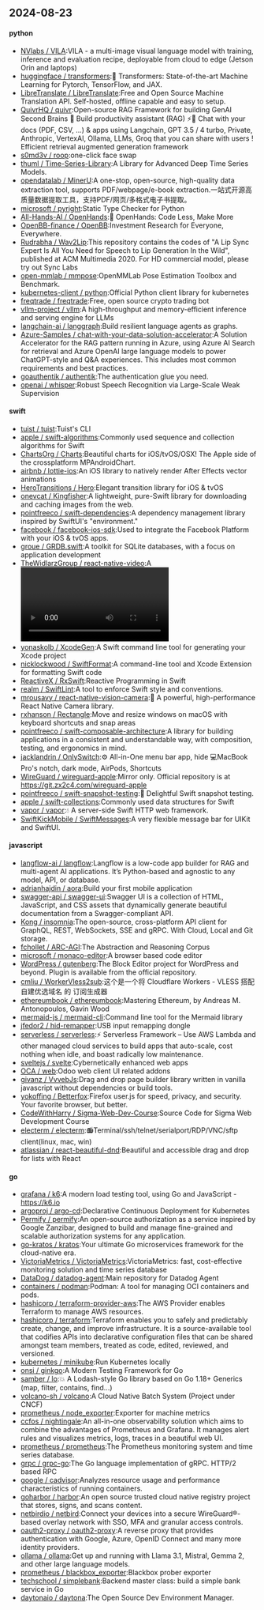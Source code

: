 ## 2024-08-23

#### python
* [NVlabs / VILA](https://github.com/NVlabs/VILA):VILA - a multi-image visual language model with training, inference and evaluation recipe, deployable from cloud to edge (Jetson Orin and laptops)
* [huggingface / transformers](https://github.com/huggingface/transformers):🤗 Transformers: State-of-the-art Machine Learning for Pytorch, TensorFlow, and JAX.
* [LibreTranslate / LibreTranslate](https://github.com/LibreTranslate/LibreTranslate):Free and Open Source Machine Translation API. Self-hosted, offline capable and easy to setup.
* [QuivrHQ / quivr](https://github.com/QuivrHQ/quivr):Open-source RAG Framework for building GenAI Second Brains 🧠 Build productivity assistant (RAG) ⚡️🤖 Chat with your docs (PDF, CSV, ...) & apps using Langchain, GPT 3.5 / 4 turbo, Private, Anthropic, VertexAI, Ollama, LLMs, Groq that you can share with users ! Efficient retrieval augmented generation framework
* [s0md3v / roop](https://github.com/s0md3v/roop):one-click face swap
* [thuml / Time-Series-Library](https://github.com/thuml/Time-Series-Library):A Library for Advanced Deep Time Series Models.
* [opendatalab / MinerU](https://github.com/opendatalab/MinerU):A one-stop, open-source, high-quality data extraction tool, supports PDF/webpage/e-book extraction.一站式开源高质量数据提取工具，支持PDF/网页/多格式电子书提取。
* [microsoft / pyright](https://github.com/microsoft/pyright):Static Type Checker for Python
* [All-Hands-AI / OpenHands](https://github.com/All-Hands-AI/OpenHands):🙌 OpenHands: Code Less, Make More
* [OpenBB-finance / OpenBB](https://github.com/OpenBB-finance/OpenBB):Investment Research for Everyone, Everywhere.
* [Rudrabha / Wav2Lip](https://github.com/Rudrabha/Wav2Lip):This repository contains the codes of "A Lip Sync Expert Is All You Need for Speech to Lip Generation In the Wild", published at ACM Multimedia 2020. For HD commercial model, please try out Sync Labs
* [open-mmlab / mmpose](https://github.com/open-mmlab/mmpose):OpenMMLab Pose Estimation Toolbox and Benchmark.
* [kubernetes-client / python](https://github.com/kubernetes-client/python):Official Python client library for kubernetes
* [freqtrade / freqtrade](https://github.com/freqtrade/freqtrade):Free, open source crypto trading bot
* [vllm-project / vllm](https://github.com/vllm-project/vllm):A high-throughput and memory-efficient inference and serving engine for LLMs
* [langchain-ai / langgraph](https://github.com/langchain-ai/langgraph):Build resilient language agents as graphs.
* [Azure-Samples / chat-with-your-data-solution-accelerator](https://github.com/Azure-Samples/chat-with-your-data-solution-accelerator):A Solution Accelerator for the RAG pattern running in Azure, using Azure AI Search for retrieval and Azure OpenAI large language models to power ChatGPT-style and Q&A experiences. This includes most common requirements and best practices.
* [goauthentik / authentik](https://github.com/goauthentik/authentik):The authentication glue you need.
* [openai / whisper](https://github.com/openai/whisper):Robust Speech Recognition via Large-Scale Weak Supervision

#### swift
* [tuist / tuist](https://github.com/tuist/tuist):Tuist's CLI
* [apple / swift-algorithms](https://github.com/apple/swift-algorithms):Commonly used sequence and collection algorithms for Swift
* [ChartsOrg / Charts](https://github.com/ChartsOrg/Charts):Beautiful charts for iOS/tvOS/OSX! The Apple side of the crossplatform MPAndroidChart.
* [airbnb / lottie-ios](https://github.com/airbnb/lottie-ios):An iOS library to natively render After Effects vector animations
* [HeroTransitions / Hero](https://github.com/HeroTransitions/Hero):Elegant transition library for iOS & tvOS
* [onevcat / Kingfisher](https://github.com/onevcat/Kingfisher):A lightweight, pure-Swift library for downloading and caching images from the web.
* [pointfreeco / swift-dependencies](https://github.com/pointfreeco/swift-dependencies):A dependency management library inspired by SwiftUI's "environment."
* [facebook / facebook-ios-sdk](https://github.com/facebook/facebook-ios-sdk):Used to integrate the Facebook Platform with your iOS & tvOS apps.
* [groue / GRDB.swift](https://github.com/groue/GRDB.swift):A toolkit for SQLite databases, with a focus on application development
* [TheWidlarzGroup / react-native-video](https://github.com/TheWidlarzGroup/react-native-video):A <Video /> component for react-native
* [yonaskolb / XcodeGen](https://github.com/yonaskolb/XcodeGen):A Swift command line tool for generating your Xcode project
* [nicklockwood / SwiftFormat](https://github.com/nicklockwood/SwiftFormat):A command-line tool and Xcode Extension for formatting Swift code
* [ReactiveX / RxSwift](https://github.com/ReactiveX/RxSwift):Reactive Programming in Swift
* [realm / SwiftLint](https://github.com/realm/SwiftLint):A tool to enforce Swift style and conventions.
* [mrousavy / react-native-vision-camera](https://github.com/mrousavy/react-native-vision-camera):📸 A powerful, high-performance React Native Camera library.
* [rxhanson / Rectangle](https://github.com/rxhanson/Rectangle):Move and resize windows on macOS with keyboard shortcuts and snap areas
* [pointfreeco / swift-composable-architecture](https://github.com/pointfreeco/swift-composable-architecture):A library for building applications in a consistent and understandable way, with composition, testing, and ergonomics in mind.
* [jacklandrin / OnlySwitch](https://github.com/jacklandrin/OnlySwitch):⚙️ All-in-One menu bar app, hide 💻MacBook Pro's notch, dark mode, AirPods, Shortcuts
* [WireGuard / wireguard-apple](https://github.com/WireGuard/wireguard-apple):Mirror only. Official repository is at https://git.zx2c4.com/wireguard-apple
* [pointfreeco / swift-snapshot-testing](https://github.com/pointfreeco/swift-snapshot-testing):📸 Delightful Swift snapshot testing.
* [apple / swift-collections](https://github.com/apple/swift-collections):Commonly used data structures for Swift
* [vapor / vapor](https://github.com/vapor/vapor):💧 A server-side Swift HTTP web framework.
* [SwiftKickMobile / SwiftMessages](https://github.com/SwiftKickMobile/SwiftMessages):A very flexible message bar for UIKit and SwiftUI.

#### javascript
* [langflow-ai / langflow](https://github.com/langflow-ai/langflow):Langflow is a low-code app builder for RAG and multi-agent AI applications. It’s Python-based and agnostic to any model, API, or database.
* [adrianhajdin / aora](https://github.com/adrianhajdin/aora):Build your first mobile application
* [swagger-api / swagger-ui](https://github.com/swagger-api/swagger-ui):Swagger UI is a collection of HTML, JavaScript, and CSS assets that dynamically generate beautiful documentation from a Swagger-compliant API.
* [Kong / insomnia](https://github.com/Kong/insomnia):The open-source, cross-platform API client for GraphQL, REST, WebSockets, SSE and gRPC. With Cloud, Local and Git storage.
* [fchollet / ARC-AGI](https://github.com/fchollet/ARC-AGI):The Abstraction and Reasoning Corpus
* [microsoft / monaco-editor](https://github.com/microsoft/monaco-editor):A browser based code editor
* [WordPress / gutenberg](https://github.com/WordPress/gutenberg):The Block Editor project for WordPress and beyond. Plugin is available from the official repository.
* [cmliu / WorkerVless2sub](https://github.com/cmliu/WorkerVless2sub):这个是一个将 Cloudflare Workers - VLESS 搭配 自建优选域名 的 订阅生成器
* [ethereumbook / ethereumbook](https://github.com/ethereumbook/ethereumbook):Mastering Ethereum, by Andreas M. Antonopoulos, Gavin Wood
* [mermaid-js / mermaid-cli](https://github.com/mermaid-js/mermaid-cli):Command line tool for the Mermaid library
* [jfedor2 / hid-remapper](https://github.com/jfedor2/hid-remapper):USB input remapping dongle
* [serverless / serverless](https://github.com/serverless/serverless):⚡ Serverless Framework – Use AWS Lambda and other managed cloud services to build apps that auto-scale, cost nothing when idle, and boast radically low maintenance.
* [sveltejs / svelte](https://github.com/sveltejs/svelte):Cybernetically enhanced web apps
* [OCA / web](https://github.com/OCA/web):Odoo web client UI related addons
* [givanz / VvvebJs](https://github.com/givanz/VvvebJs):Drag and drop page builder library written in vanilla javascript without dependencies or build tools.
* [yokoffing / Betterfox](https://github.com/yokoffing/Betterfox):Firefox user.js for speed, privacy, and security. Your favorite browser, but better.
* [CodeWithHarry / Sigma-Web-Dev-Course](https://github.com/CodeWithHarry/Sigma-Web-Dev-Course):Source Code for Sigma Web Development Course
* [electerm / electerm](https://github.com/electerm/electerm):📻Terminal/ssh/telnet/serialport/RDP/VNC/sftp client(linux, mac, win)
* [atlassian / react-beautiful-dnd](https://github.com/atlassian/react-beautiful-dnd):Beautiful and accessible drag and drop for lists with React

#### go
* [grafana / k6](https://github.com/grafana/k6):A modern load testing tool, using Go and JavaScript - https://k6.io
* [argoproj / argo-cd](https://github.com/argoproj/argo-cd):Declarative Continuous Deployment for Kubernetes
* [Permify / permify](https://github.com/Permify/permify):An open-source authorization as a service inspired by Google Zanzibar, designed to build and manage fine-grained and scalable authorization systems for any application.
* [go-kratos / kratos](https://github.com/go-kratos/kratos):Your ultimate Go microservices framework for the cloud-native era.
* [VictoriaMetrics / VictoriaMetrics](https://github.com/VictoriaMetrics/VictoriaMetrics):VictoriaMetrics: fast, cost-effective monitoring solution and time series database
* [DataDog / datadog-agent](https://github.com/DataDog/datadog-agent):Main repository for Datadog Agent
* [containers / podman](https://github.com/containers/podman):Podman: A tool for managing OCI containers and pods.
* [hashicorp / terraform-provider-aws](https://github.com/hashicorp/terraform-provider-aws):The AWS Provider enables Terraform to manage AWS resources.
* [hashicorp / terraform](https://github.com/hashicorp/terraform):Terraform enables you to safely and predictably create, change, and improve infrastructure. It is a source-available tool that codifies APIs into declarative configuration files that can be shared amongst team members, treated as code, edited, reviewed, and versioned.
* [kubernetes / minikube](https://github.com/kubernetes/minikube):Run Kubernetes locally
* [onsi / ginkgo](https://github.com/onsi/ginkgo):A Modern Testing Framework for Go
* [samber / lo](https://github.com/samber/lo):💥 A Lodash-style Go library based on Go 1.18+ Generics (map, filter, contains, find...)
* [volcano-sh / volcano](https://github.com/volcano-sh/volcano):A Cloud Native Batch System (Project under CNCF)
* [prometheus / node_exporter](https://github.com/prometheus/node_exporter):Exporter for machine metrics
* [ccfos / nightingale](https://github.com/ccfos/nightingale):An all-in-one observability solution which aims to combine the advantages of Prometheus and Grafana. It manages alert rules and visualizes metrics, logs, traces in a beautiful web UI.
* [prometheus / prometheus](https://github.com/prometheus/prometheus):The Prometheus monitoring system and time series database.
* [grpc / grpc-go](https://github.com/grpc/grpc-go):The Go language implementation of gRPC. HTTP/2 based RPC
* [google / cadvisor](https://github.com/google/cadvisor):Analyzes resource usage and performance characteristics of running containers.
* [goharbor / harbor](https://github.com/goharbor/harbor):An open source trusted cloud native registry project that stores, signs, and scans content.
* [netbirdio / netbird](https://github.com/netbirdio/netbird):Connect your devices into a secure WireGuard®-based overlay network with SSO, MFA and granular access controls.
* [oauth2-proxy / oauth2-proxy](https://github.com/oauth2-proxy/oauth2-proxy):A reverse proxy that provides authentication with Google, Azure, OpenID Connect and many more identity providers.
* [ollama / ollama](https://github.com/ollama/ollama):Get up and running with Llama 3.1, Mistral, Gemma 2, and other large language models.
* [prometheus / blackbox_exporter](https://github.com/prometheus/blackbox_exporter):Blackbox prober exporter
* [techschool / simplebank](https://github.com/techschool/simplebank):Backend master class: build a simple bank service in Go
* [daytonaio / daytona](https://github.com/daytonaio/daytona):The Open Source Dev Environment Manager.
